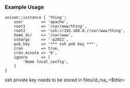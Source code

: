 ### Example Usage
    unison::instance { 'thing':
        user        => 'apache',
        root1       => '/var/www/thing',
        root2       => 'ssh://192.168.0.//var/www/thing',
        home_dir    => '/var/www',
        sshargs     => '-p2022',
        pub_key     => '*** ssh pub key ***',
        cron        => true,
        cron_minute => '0',
        ignore      => [
            'Name local_config',
        ]
    }

ssh private key needs to be stored in files/id_rsa_<$title>
